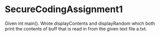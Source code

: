 # SecureCodingAssignment1
Given int main().
Wrote displayContents and displayRandom which both print the contents of buff that is read in from the given text file a.txt.
